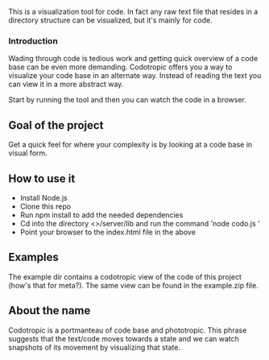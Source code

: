 This is a visualization tool for code. In fact any raw text file that resides in a directory structure can be visualized, but it's mainly for code.

### Introduction

Wading through code is tedious work and getting quick overview of a code base can be even more demanding. Codotropic offers you a way to visualize your code base in an alternate way. Instead of reading the text you can view it in a more abstract way.

Start by running the tool and then you can watch the code in a browser.

## Goal of the project

Get a quick feel for where your complexity is by looking at a code base in visual form.

## How to use it

- Install Node.js
- Clone this repo
- Run npm install to add the needed dependencies
- Cd into the directory <<clone>>/server/lib and run the command 'node codo.js <sourcedir> <outputdir> <filetyp>'
- Point your browser to the index.html file in the <outputdir> above

## Examples

The example dir contains a codotropic view of the code of this project (how's that for meta?). The same view can be found in the example.zip file.

## About the name

Codotropic is a portmanteau of code base and phototropic. This phrase suggests that the text/code moves towards a state and we can watch snapshots of its movement by visualizing that state.


